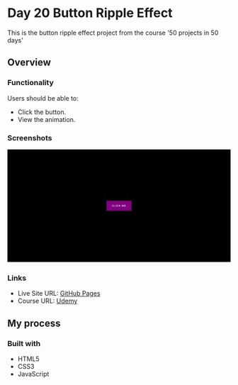 # Day 20 Button Ripple Effect

This is the button ripple effect project from the course '50 projects in 50 days'

## Overview

### Functionality

Users should be able to:

- Click the button.
- View the animation.

### Screenshots

![](/screenshots/screenshot1.png)

### Links

- Live Site URL: [GitHub Pages](https://aref-akminasi.github.io/day20-button-ripple-effect/)
- Course URL: [Udemy](https://www.udemy.com/course/50-projects-50-days/?utm_source=adwords&utm_medium=udemyads&utm_campaign=WebDevelopment_v.PROF_la.EN_cc.ROWMTA-B_ti.8322&utm_content=deal4584&utm_term=_._ag_80869579591_._ad_533999956732_._kw__._de_c_._dm__._pl__._ti_dsa-774930035449_._li_1010752_._pd__._&matchtype=&gclid=EAIaIQobChMI762Pj479_wIVHJeDBx1Z6gqdEAAYASAAEgLTq_D_BwE)

## My process

### Built with

- HTML5
- CSS3
- JavaScript
